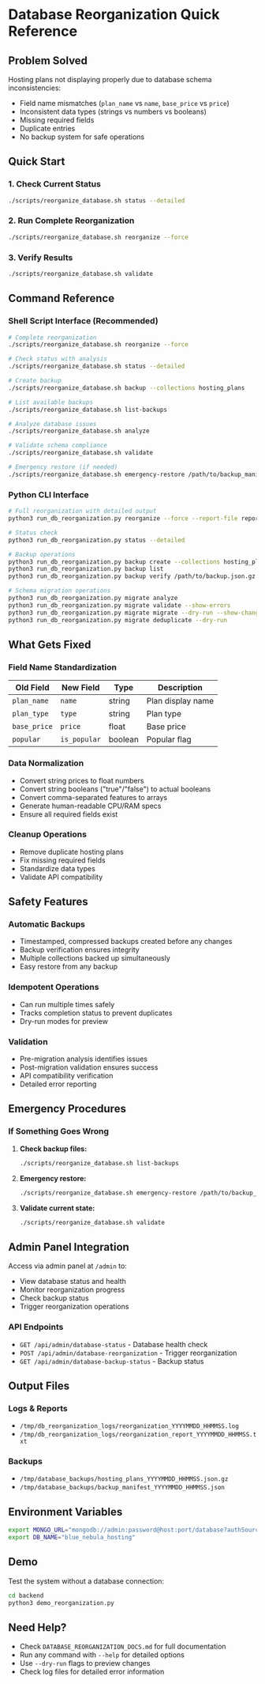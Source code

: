 # Database Reorganization Quick Reference

## Problem Solved
Hosting plans not displaying properly due to database schema inconsistencies:
- Field name mismatches (`plan_name` vs `name`, `base_price` vs `price`)
- Inconsistent data types (strings vs numbers vs booleans)
- Missing required fields
- Duplicate entries
- No backup system for safe operations

## Quick Start

### 1. Check Current Status
```bash
./scripts/reorganize_database.sh status --detailed
```

### 2. Run Complete Reorganization
```bash
./scripts/reorganize_database.sh reorganize --force
```

### 3. Verify Results
```bash
./scripts/reorganize_database.sh validate
```

## Command Reference

### Shell Script Interface (Recommended)
```bash
# Complete reorganization
./scripts/reorganize_database.sh reorganize --force

# Check status with analysis
./scripts/reorganize_database.sh status --detailed

# Create backup
./scripts/reorganize_database.sh backup --collections hosting_plans

# List available backups
./scripts/reorganize_database.sh list-backups

# Analyze database issues
./scripts/reorganize_database.sh analyze

# Validate schema compliance
./scripts/reorganize_database.sh validate

# Emergency restore (if needed)
./scripts/reorganize_database.sh emergency-restore /path/to/backup_manifest.json
```

### Python CLI Interface
```bash
# Full reorganization with detailed output
python3 run_db_reorganization.py reorganize --force --report-file report.txt

# Status check
python3 run_db_reorganization.py status --detailed

# Backup operations
python3 run_db_reorganization.py backup create --collections hosting_plans
python3 run_db_reorganization.py backup list
python3 run_db_reorganization.py backup verify /path/to/backup.json.gz

# Schema migration operations
python3 run_db_reorganization.py migrate analyze
python3 run_db_reorganization.py migrate validate --show-errors
python3 run_db_reorganization.py migrate migrate --dry-run --show-changes
python3 run_db_reorganization.py migrate deduplicate --dry-run
```

## What Gets Fixed

### Field Name Standardization
| Old Field | New Field | Type | Description |
|-----------|-----------|------|-------------|
| `plan_name` | `name` | string | Plan display name |
| `plan_type` | `type` | string | Plan type |
| `base_price` | `price` | float | Base price |
| `popular` | `is_popular` | boolean | Popular flag |

### Data Normalization
- Convert string prices to float numbers
- Convert string booleans ("true"/"false") to actual booleans
- Convert comma-separated features to arrays
- Generate human-readable CPU/RAM specs
- Ensure all required fields exist

### Cleanup Operations
- Remove duplicate hosting plans
- Fix missing required fields
- Standardize data types
- Validate API compatibility

## Safety Features

### Automatic Backups
- Timestamped, compressed backups created before any changes
- Backup verification ensures integrity
- Multiple collections backed up simultaneously
- Easy restore from any backup

### Idempotent Operations
- Can run multiple times safely
- Tracks completion status to prevent duplicates
- Dry-run modes for preview

### Validation
- Pre-migration analysis identifies issues
- Post-migration validation ensures success
- API compatibility verification
- Detailed error reporting

## Emergency Procedures

### If Something Goes Wrong
1. **Check backup files:**
   ```bash
   ./scripts/reorganize_database.sh list-backups
   ```

2. **Emergency restore:**
   ```bash
   ./scripts/reorganize_database.sh emergency-restore /path/to/backup_manifest.json
   ```

3. **Validate current state:**
   ```bash
   ./scripts/reorganize_database.sh validate
   ```

## Admin Panel Integration

Access via admin panel at `/admin` to:
- View database status and health
- Monitor reorganization progress  
- Check backup status
- Trigger reorganization operations

### API Endpoints
- `GET /api/admin/database-status` - Database health check
- `POST /api/admin/database-reorganization` - Trigger reorganization
- `GET /api/admin/database-backup-status` - Backup status

## Output Files

### Logs & Reports
- `/tmp/db_reorganization_logs/reorganization_YYYYMMDD_HHMMSS.log`
- `/tmp/db_reorganization_logs/reorganization_report_YYYYMMDD_HHMMSS.txt`

### Backups
- `/tmp/database_backups/hosting_plans_YYYYMMDD_HHMMSS.json.gz`
- `/tmp/database_backups/backup_manifest_YYYYMMDD_HHMMSS.json`

## Environment Variables

```bash
export MONGO_URL="mongodb://admin:password@host:port/database?authSource=admin"
export DB_NAME="blue_nebula_hosting"
```

## Demo
Test the system without a database connection:
```bash
cd backend
python3 demo_reorganization.py
```

## Need Help?
- Check `DATABASE_REORGANIZATION_DOCS.md` for full documentation
- Run any command with `--help` for detailed options
- Use `--dry-run` flags to preview changes
- Check log files for detailed error information